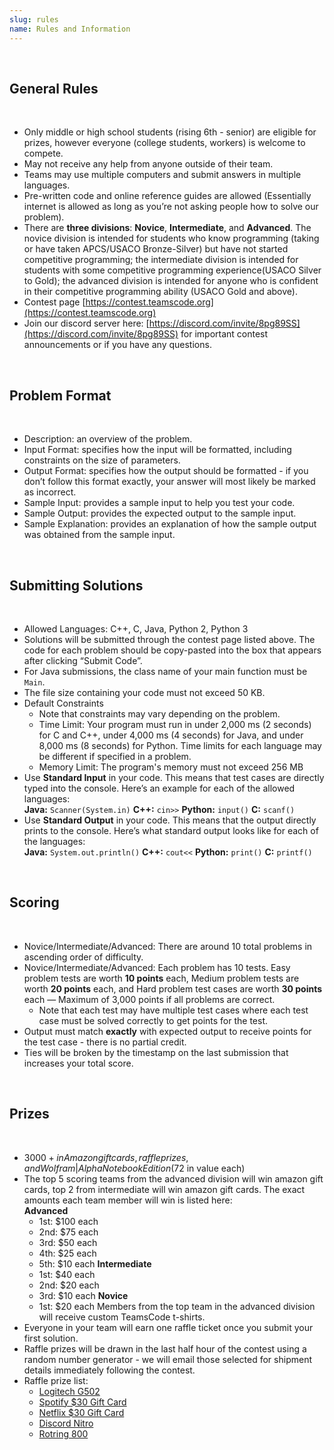 ```yaml
---
slug: rules
name: Rules and Information
---
```


<br>

## General Rules

<br>

* Only middle or high school students (rising 6th - senior) are eligible for prizes, however everyone (college students, workers) is welcome to compete.
* May not receive any help from anyone outside of their team.
* Teams may use multiple computers and submit answers in multiple languages.
* Pre-written code and online reference guides are allowed (Essentially internet is allowed as long as you’re not asking people how to solve our problem).
* There are **three divisions**: **Novice**, **Intermediate**, and **Advanced**. The novice division is intended for students who know programming (taking or have taken APCS/USACO Bronze-Silver) but have not started competitive programming; the intermediate division is intended for students with some competitive programming experience(USACO Silver to Gold); the advanced division is intended for anyone who is confident in their competitive programming ability (USACO Gold and above).
* Contest page [https://contest.teamscode.org](https://contest.teamscode.org)
* Join our discord server here: [https://discord.com/invite/8pg89SS](https://discord.com/invite/8pg89SS) for important contest announcements or if you have any questions.

<br>

## Problem Format

<br>

* Description: an overview of the problem.
* Input Format: specifies how the input will be formatted, including constraints on the size of parameters.
* Output Format: specifies how the output should be formatted - if you don’t follow this format exactly, your answer will most likely be marked as incorrect.
* Sample Input: provides a sample input to help you test your code.
* Sample Output: provides the expected output to the sample input.
* Sample Explanation: provides an explanation of how the sample output was obtained from the sample input.

<br>

## Submitting Solutions

<br>

* Allowed Languages: C++, C, Java, Python 2, Python 3
* Solutions will be submitted through the contest page listed above. The code for each problem should be copy-pasted into the box that appears after clicking “Submit Code”.
* For Java submissions, the class name of your main function must be ```Main```.
* The file size containing your code must not exceed 50 KB.
* Default Constraints
  * Note that constraints may vary depending on the problem.
  * Time Limit: Your program must run in under 2,000 ms (2 seconds) for C and C++, under 4,000 ms (4 seconds) for Java, and under 8,000 ms (8 seconds) for Python.  Time limits for each language may be different if specified in a problem.
  * Memory Limit: The program's memory must not exceed 256 MB
* Use **Standard Input** in your code. This means that test cases are directly typed into the console. Here’s an example for each of the allowed languages:<br>**Java:** `Scanner(System.in)`  **C++:** `cin>>` **Python:** `input()`    **C:** `scanf()`
* Use **Standard Output** in your code. This means that the output directly prints to the console. Here’s what standard output looks like for each of the languages:<br>**Java:** `System.out.println()`  **C++:** `cout<<` **Python:** `print()` **C:** `printf()`

<br>

## Scoring

<br>

* Novice/Intermediate/Advanced: There are around 10 total problems in ascending order of difficulty.
* Novice/Intermediate/Advanced: Each problem has 10 tests. Easy problem tests are worth **10 points** each, Medium problem tests are worth **20 points** each, and Hard problem test cases are worth **30 points** each — Maximum of 3,000 points if all problems are correct.
  * Note that each test may have multiple test cases where each test case must be solved correctly to get points for the test.
* Output must match **exactly** with expected output to receive points for the test case - there is no partial credit.
* Ties will be broken by the timestamp on the last submission that increases your total score.

<br>

## Prizes

<br>

* $3000+ in Amazon gift cards, raffle prizes, and Wolfram|Alpha Notebook Edition($72 in value each)
* The top 5 scoring teams from the advanced division will win amazon gift cards, top 2 from intermediate will win amazon gift cards. The exact amounts each team member will win is listed here:
  <br>**Advanced**
  * 1st: $100 each
  * 2nd: $75 each
  * 3rd: $50 each
  * 4th: $25 each
  * 5th: $10 each
  **Intermediate**
  * 1st: $40 each
  * 2nd: $20 each
  * 3rd: $10 each
  **Novice**
  * 1st: $20 each
  Members from the top team in the advanced division will receive custom TeamsCode t-shirts.
* Everyone in your team will earn one raffle ticket once you submit your first solution.
* Raffle prizes will be drawn in the last half hour of the contest using a random number generator - we will email those selected for shipment details immediately following the contest.
* Raffle prize list:  
  * [Logitech G502](https://www.logitechg.com/en-us/products/gaming-mice/g502-hero-gaming-mouse.910-005469.html)
  * [Spotify $30 Gift Card](https://www.amazon.com/Spotify-Gift-Cards-Email-Delivery/dp/B081611N8B/ref=sr_1_4?crid=3CPJT2M1TIKSK&keywords=spotify&qid=1643958844&s=gift-cards&sprefix=spotif%2Cgift-cards%2C140&sr=1-4)
  * [Netflix $30 Gift Card](https://www.amazon.com/Netflix-1_NETFLIX_standard-Email-Delivery/dp/B078J21W75/ref=sr_1_1?crid=395WK3HIY7H19&keywords=netflix+gift+card&qid=1643958895&sprefix=netflix+gift+ca%2Caps%2C122&sr=8-1)
  * [Discord Nitro](https://discord.com/nitro)
  * [Rotring 800](https://www.amazon.com/rOtring-Retractable-Mechanical-Pencil-1904447/dp/B00AZWNS84/ref=sr_1_3?crid=3IVG3OJK69F2E&keywords=rotring&qid=1643959016&sprefix=rotring%2Caps%2C125&sr=8-3&th=1)
<br>
